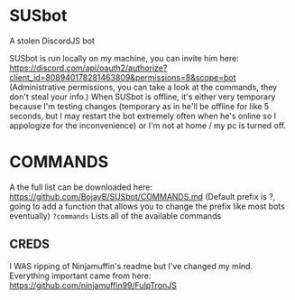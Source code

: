 # SUSbot
A stolen DiscordJS bot

SUSbot is run locally on my machine, you can invite him here: https://discord.com/api/oauth2/authorize?client_id=808940178281463809&permissions=8&scope=bot
(Administrative permissions, you can take a look at the commands, they don't steal your info.)
When SUSbot is offline, it's either very temporary because I'm testing changes (temporary as in he'll be offline for like 5 seconds, but I may restart the bot extremely often when he's online so I appologize for the inconvenience) or I'm not at home / my pc is turned off.



# COMMANDS
A the full list can be downloaded here: https://github.com/BojayB/SUSbot/COMMANDS.md
(Default prefix is ?, going to add a function that allows you to change the prefix like most bots eventually)
`?commands` Lists all of the available commands


  
## CREDS
I WAS ripping of Ninjamuffin's readme but I've changed my mind. Everything important came from here: https://github.com/ninjamuffin99/FulpTronJS

